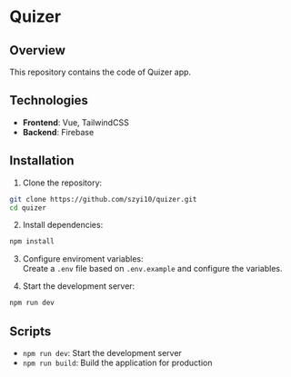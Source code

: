 # Quizer

## Overview

This repository contains the code of Quizer app.

## Technologies

- **Frontend**: Vue, TailwindCSS
- **Backend**: Firebase

## Installation

1. Clone the repository:

```bash
git clone https://github.com/szyi10/quizer.git
cd quizer
```

2. Install dependencies:

```bash
npm install
```

3. Configure enviroment variables: <br>
   Create a `.env` file based on `.env.example` and configure the variables.

4. Start the development server:

```bash
npm run dev
```

## Scripts

- `npm run dev`: Start the development server
- `npm run build`: Build the application for production

